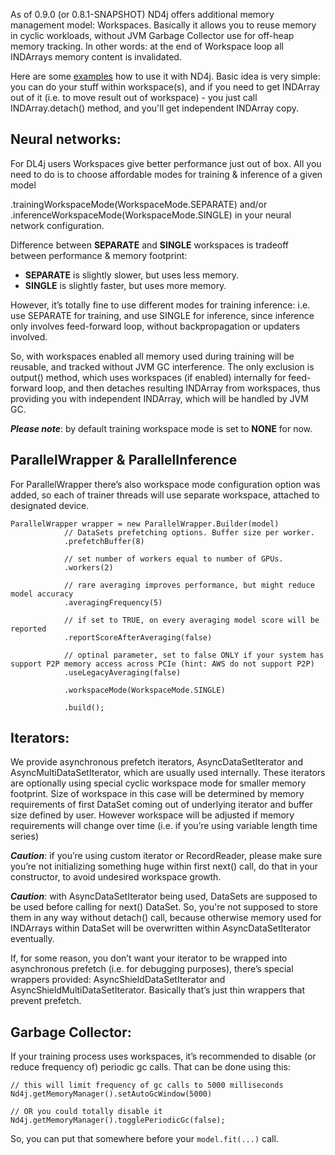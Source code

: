 As of 0.9.0 (or 0.8.1-SNAPSHOT) ND4j offers additional memory management model: Workspaces. Basically it allows you to reuse memory in cyclic workloads, without JVM Garbage Collector  use for off-heap memory tracking. In other words: at the end of Workspace loop all INDArrays memory content is invalidated.

Here are some [examples](https://github.com/deeplearning4j/dl4j-examples/blob/58cc1b56515458003fdd7b606f6451aee851b8c3/nd4j-examples/src/main/java/org/nd4j/examples/Nd4jEx15_Workspaces.java) how to use it with ND4j.
Basic idea is very simple: you can do your stuff within workspace(s), and if you need to get INDArray out of it (i.e. to move result out of workspace) - you just call INDArray.detach() method, and you'll get independent INDArray copy.

## Neural networks:
For DL4j users Workspaces give better performance just out of box. All you need to do is to choose affordable modes for training & inference of a given model

 .trainingWorkspaceMode(WorkspaceMode.SEPARATE) and/or .inferenceWorkspaceMode(WorkspaceMode.SINGLE) in your neural network configuration. 

Difference between **SEPARATE** and **SINGLE** workspaces is tradeoff between performance & memory footprint:
* **SEPARATE** is slightly slower, but uses less memory.
* **SINGLE** is slightly faster, but uses more memory.

However, it’s totally fine to use different modes for training inference: i.e. use SEPARATE for training, and use SINGLE for inference, since inference only involves feed-forward loop, without backpropagation or updaters involved.

So, with workspaces enabled all memory used during training will be reusable, and tracked without JVM GC interference.
The only exclusion is output() method, which uses workspaces (if enabled) internally for feed-forward loop, and then detaches resulting INDArray from workspaces, thus providing you with independent INDArray, which will be handled by JVM GC.

***Please note***: by default training workspace mode is set to **NONE** for now.

## ParallelWrapper & ParallelInference
For ParallelWrapper there’s also workspace mode configuration option was added, so each of trainer threads will use separate workspace, attached to designated device.

```
ParallelWrapper wrapper = new ParallelWrapper.Builder(model)
            // DataSets prefetching options. Buffer size per worker.
            .prefetchBuffer(8)

            // set number of workers equal to number of GPUs.
            .workers(2)

            // rare averaging improves performance, but might reduce model accuracy
            .averagingFrequency(5)

            // if set to TRUE, on every averaging model score will be reported
            .reportScoreAfterAveraging(false)

            // optinal parameter, set to false ONLY if your system has support P2P memory access across PCIe (hint: AWS do not support P2P)
            .useLegacyAveraging(false)

            .workspaceMode(WorkspaceMode.SINGLE)

            .build();
```

## Iterators:
We provide asynchronous prefetch iterators, AsyncDataSetIterator and AsyncMultiDataSetIterator, which are usually used internally. These iterators are optionally using special cyclic workspace mode for smaller memory footprint. Size of workspace in this case will be determined by memory requirements of first DataSet coming out of underlying iterator and buffer size defined by user. However workspace will be adjusted if memory requirements will change over time (i.e. if you’re using variable length time series)

***Caution***: if you’re using custom iterator or RecordReader, please make sure you’re not initializing something huge within first next() call, do that in your constructor, to avoid undesired workspace growth.

***Caution***: with AsyncDataSetIterator being used, DataSets are supposed to be used before calling for next() DataSet. So, you're not supposed to store them in any way without detach() call, because otherwise memory used for INDArrays within DataSet will be overwritten within AsyncDataSetIterator eventually.

If, for some reason, you don’t want your iterator to be wrapped into asynchronous prefetch (i.e. for debugging purposes), there’s special wrappers provided: AsyncShieldDataSetIterator and AsyncShieldMultiDataSetIterator. Basically that’s just thin wrappers that prevent prefetch.

## Garbage Collector:
If your training process uses workspaces, it’s recommended to disable (or reduce frequency of) periodic gc calls. That can be done using this:

```
// this will limit frequency of gc calls to 5000 milliseconds
Nd4j.getMemoryManager().setAutoGcWindow(5000)

// OR you could totally disable it
Nd4j.getMemoryManager().togglePeriodicGc(false);
```

So, you can put that somewhere before your `model.fit(...)` call.






